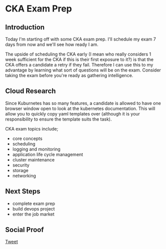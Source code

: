 
# CKA Exam Prep

## Introduction

Today I'm starting off with some CKA exam prep. I'll schedule my exam 7 days from now and we'll see how ready I am.

The upside of scheduling the CKA early (I mean who really considers 1 week sufficient for the CKA if this is their first exposure to it?) is that the CKA offers a candidate a retry if they fail. Therefore I can use this to my advantage by learning what sort of questions will be on the exam. Consider taking the exam before you're ready as gathering intelligence.

## Cloud Research

Since Kuburnetes has so many features, a candidate is allowed to have one browser window open to look at the kubernetes documentation. This will allow you to quickly copy yaml templates over (although it is your responsibility to ensure the template suits the task). 

CKA exam topics include;
- core concepts
- scheduling
- logging and monitoring
- application life cycle management
- cluster maintenance
- security
- storage
- networking

## Next Steps

- complete exam prep
- build devops project
- enter the job market

## Social Proof

[Tweet]()